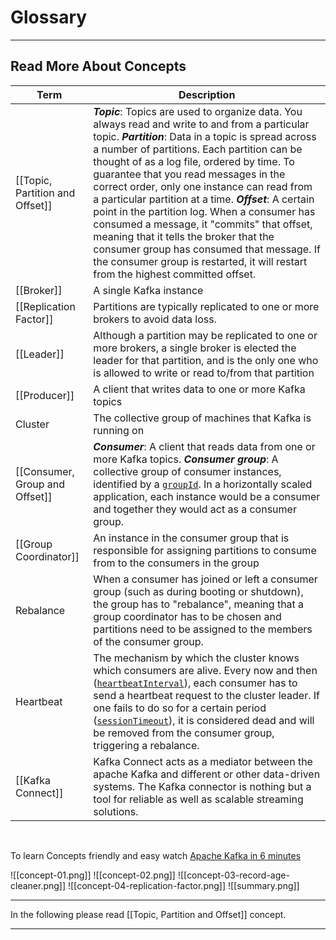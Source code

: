 # Glossary

---

## Read More About Concepts
| Term | Description |
|------|-------------|
| [[Topic, Partition and Offset]] | _**Topic**_: Topics are used to organize data. You always read and write to and from a particular topic. _**Partition**_: Data in a topic is spread across a number of partitions. Each partition can be thought of as a log file, ordered by time. To guarantee that you read messages in the correct order, only one instance can read from a particular partition at a time. _**Offset**_: A certain point in the partition log. When a consumer has consumed a message, it "commits" that offset, meaning that it tells the broker that the consumer group has consumed that message. If the consumer group is restarted, it will restart from the highest committed offset. |
| [[Broker]] | A single Kafka instance |
| [[Replication Factor]] | Partitions are typically replicated to one or more brokers to avoid data loss. |
| [[Leader]] | Although a partition may be replicated to one or more brokers, a single broker is elected the leader for that partition, and is the only one who is allowed to write or read to/from that partition |
| [[Producer]] | A client that writes data to one or more Kafka topics |
| Cluster | The collective group of machines that Kafka is running on |
| [[Consumer, Group and Offset]] | _**Consumer**_: A client that reads data from one or more Kafka topics. _**Consumer group**_: A collective group of consumer instances, identified by a [`groupId`](https://kafka.js.org/docs/consuming#a-name-options-a-options). In a horizontally scaled application, each instance would be a consumer and together they would act as a consumer group. |
| [[Group Coordinator]] | An instance in the consumer group that is responsible for assigning partitions to consume from to the consumers in the group |
| Rebalance | When a consumer has joined or left a consumer group (such as during booting or shutdown), the group has to "rebalance", meaning that a group coordinator has to be chosen and partitions need to be assigned to the members of the consumer group. |
| Heartbeat | The mechanism by which the cluster knows which consumers are alive. Every now and then ([`heartbeatInterval`](https://kafka.js.org/docs/consuming#a-name-options-a-options)), each consumer has to send a heartbeat request to the cluster leader. If one fails to do so for a certain period ([`sessionTimeout`](https://kafka.js.org/docs/consuming#a-name-options-a-options)), it is considered dead and will be removed from the consumer group, triggering a rebalance. |
| [[Kafka Connect]] | Kafka Connect acts as a mediator between the apache Kafka and different or other data-driven systems. The Kafka connector is nothing but a tool for reliable as well as scalable streaming solutions. |
&nbsp;
&nbsp;


To learn Concepts friendly and easy watch [Apache Kafka in 6 minutes](https://www.youtube.com/watch?v=Ch5VhJzaoaI)

![[concept-01.png]]
![[concept-02.png]]
![[concept-03-record-age-cleaner.png]]
![[concept-04-replication-factor.png]]
![[summary.png]]
&nbsp;
&nbsp;

---

In the following please read [[Topic, Partition and Offset]] concept.

---